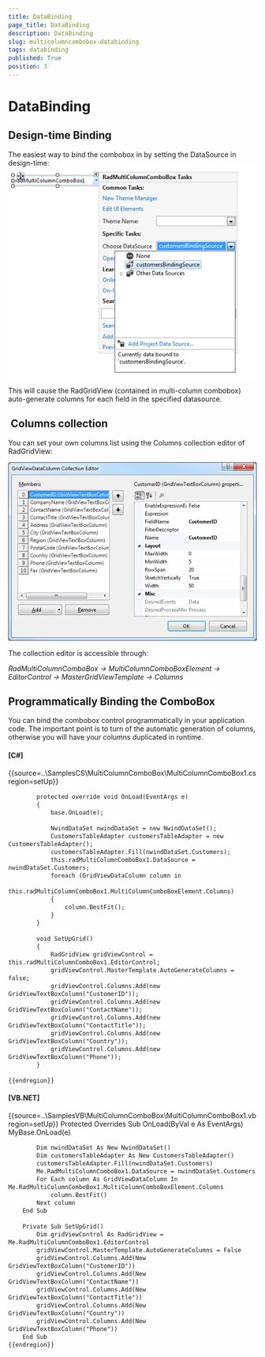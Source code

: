 ```yaml
---
title: DataBinding
page_title: DataBinding
description: DataBinding
slug: multicolumncombobox-databinding
tags: databinding
published: True
position: 3
---
```


# DataBinding



## Design-time Binding

The easiest way to bind the combobox in by setting the DataSource in design-time:![multicolumncombobox-databinding 001](images/multicolumncombobox-databinding001.png)

This will cause the RadGridView (contained in multi-column combobox) auto-generate columns for each field in the specified datasource. 

##  Columns collection

You can set your own columns list using the Columns collection editor of RadGridView:

![multicolumncombobox-databinding 002](images/multicolumncombobox-databinding002.png)

The collection editor is accessible through: 

*RadMultiColumnComboBox -> MultiColumnComboBoxElement -> EditorControl -> MasterGridViewTemplate -> Columns*

## Programmatically Binding the ComboBox

You can bind the combobox control programmatically in your application code. The important point is to turn of the automatic generation of columns, otherwise you will have your columns duplicated in runtime. 

#### __[C#]__

{{source=..\SamplesCS\MultiColumnComboBox\MultiColumnComboBox1.cs region=setUp}}
	            
	        protected override void OnLoad(EventArgs e)
	        {
	            base.OnLoad(e);
	            
	            NwindDataSet nwindDataSet = new NwindDataSet();
	            CustomersTableAdapter customersTableAdapter = new CustomersTableAdapter();
	            customersTableAdapter.Fill(nwindDataSet.Customers);
	            this.radMultiColumnComboBox1.DataSource = nwindDataSet.Customers;
	            foreach (GridViewDataColumn column in
	                this.radMultiColumnComboBox1.MultiColumnComboBoxElement.Columns)
	            {
	                column.BestFit();
	            }
	        }
	            
	        void SetUpGrid()
	        {
	            RadGridView gridViewControl = this.radMultiColumnComboBox1.EditorControl;
	            gridViewControl.MasterTemplate.AutoGenerateColumns = false;
	            gridViewControl.Columns.Add(new GridViewTextBoxColumn("CustomerID"));
	            gridViewControl.Columns.Add(new GridViewTextBoxColumn("ContactName"));
	            gridViewControl.Columns.Add(new GridViewTextBoxColumn("ContactTitle"));
	            gridViewControl.Columns.Add(new GridViewTextBoxColumn("Country"));
	            gridViewControl.Columns.Add(new GridViewTextBoxColumn("Phone"));
	        }
	            
	{{endregion}}



#### __[VB.NET]__

{{source=..\SamplesVB\MultiColumnComboBox\MultiColumnComboBox1.vb region=setUp}}
	    Protected Overrides Sub OnLoad(ByVal e As EventArgs)
	        MyBase.OnLoad(e)
	
	        Dim nwindDataSet As New NwindDataSet()
	        Dim customersTableAdapter As New CustomersTableAdapter()
	        customersTableAdapter.Fill(nwindDataSet.Customers)
	        Me.RadMultiColumnComboBox1.DataSource = nwindDataSet.Customers
	        For Each column As GridViewDataColumn In Me.RadMultiColumnComboBox1.MultiColumnComboBoxElement.Columns
	            column.BestFit()
	        Next column
	    End Sub
	
	    Private Sub SetUpGrid()
	        Dim gridViewControl As RadGridView = Me.RadMultiColumnComboBox1.EditorControl
	        gridViewControl.MasterTemplate.AutoGenerateColumns = False
	        gridViewControl.Columns.Add(New GridViewTextBoxColumn("CustomerID"))
	        gridViewControl.Columns.Add(New GridViewTextBoxColumn("ContactName"))
	        gridViewControl.Columns.Add(New GridViewTextBoxColumn("ContactTitle"))
	        gridViewControl.Columns.Add(New GridViewTextBoxColumn("Country"))
	        gridViewControl.Columns.Add(New GridViewTextBoxColumn("Phone"))
	    End Sub
	{{endregion}}




